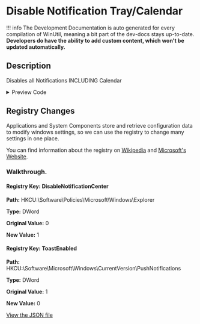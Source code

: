 # Disable Notification Tray/Calendar


!!! info
     The Development Documentation is auto generated for every compilation of WinUtil, meaning a bit part of the dev-docs stays up-to-date. **Developers do have the ability to add custom content, which won't be updated automatically.**


## Description

Disables all Notifications INCLUDING Calendar

<!-- BEGIN CUSTOM CONTENT -->

<!-- END CUSTOM CONTENT -->

<details>
<summary>Preview Code</summary>

```json
{
  "Content": "Disable Notification Tray/Calendar",
  "Description": "Disables all Notifications INCLUDING Calendar",
  "category": "z__Advanced Tweaks - CAUTION",
  "panel": "1",
  "Order": "a026_",
  "registry": [
    {
      "Path": "HKCU:\\Software\\Policies\\Microsoft\\Windows\\Explorer",
      "Name": "DisableNotificationCenter",
      "Type": "DWord",
      "Value": "1",
      "OriginalValue": "0"
    },
    {
      "Path": "HKCU:\\Software\\Microsoft\\Windows\\CurrentVersion\\PushNotifications",
      "Name": "ToastEnabled",
      "Type": "DWord",
      "Value": "0",
      "OriginalValue": "1"
    }
  ]
}
```
</details>

## Registry Changes
Applications and System Components store and retrieve configuration data to modify windows settings, so we can use the registry to change many settings in one place.

You can find information about the registry on [Wikipedia](https://www.wikiwand.com/en/Windows_Registry) and [Microsoft's Website](https://learn.microsoft.com/en-us/windows/win32/sysinfo/registry).
### Walkthrough.
#### Registry Key: DisableNotificationCenter
**Path:** HKCU:\Software\Policies\Microsoft\Windows\Explorer

**Type:** DWord

**Original Value:** 0

**New Value:** 1

#### Registry Key: ToastEnabled
**Path:** HKCU:\Software\Microsoft\Windows\CurrentVersion\PushNotifications

**Type:** DWord

**Original Value:** 1

**New Value:** 0



<!-- BEGIN SECOND CUSTOM CONTENT -->

<!-- END SECOND CUSTOM CONTENT -->

[View the JSON file](https://github.com/ChrisTitusTech/winutil/tree/main/config/tweaks.json)


